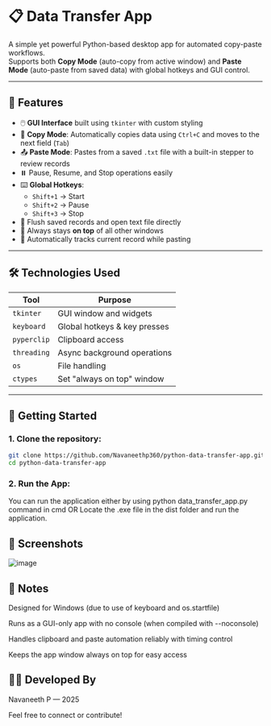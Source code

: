 # 📋 Data Transfer App

A simple yet powerful Python-based desktop app for automated copy-paste workflows.  
Supports both **Copy Mode** (auto-copy from active window) and **Paste Mode** (auto-paste from saved data) with global hotkeys and GUI control.

---

## 🔧 Features

- 🖱️ **GUI Interface** built using `tkinter` with custom styling
- 📎 **Copy Mode**: Automatically copies data using `Ctrl+C` and moves to the next field (`Tab`)
- 📤 **Paste Mode**: Pastes from a saved `.txt` file with a built-in stepper to review records
- ⏸️ Pause, Resume, and Stop operations easily
- ⌨️ **Global Hotkeys**:  
  - `Shift+1` → Start  
  - `Shift+2` → Pause  
  - `Shift+3` → Stop
- 🧾 Flush saved records and open text file directly
- 📌 Always stays **on top** of all other windows
- 🎯 Automatically tracks current record while pasting

---

## 🛠️ Technologies Used

| Tool        | Purpose                     |
|-------------|-----------------------------|
| `tkinter`   | GUI window and widgets      |
| `keyboard`  | Global hotkeys & key presses|
| `pyperclip` | Clipboard access            |
| `threading` | Async background operations |
| `os`        | File handling                |
| `ctypes`    | Set "always on top" window  |

---

## 🚀 Getting Started
### 1. Clone the repository:
```bash
git clone https://github.com/Navaneethp360/python-data-transfer-app.git
cd python-data-transfer-app
```

### 2. Run the App:
You can run the application either by using python data_transfer_app.py command in cmd 
OR
Locate the .exe file in the dist folder and run the application.

## 🎨 Screenshots
![image](https://github.com/user-attachments/assets/e3bbe4dc-c5d2-441f-8b9b-58dc902ca9db)




## 📌 Notes
Designed for Windows (due to use of keyboard and os.startfile)

Runs as a GUI-only app with no console (when compiled with --noconsole)

Handles clipboard and paste automation reliably with timing control

Keeps the app window always on top for easy access

## 🧑‍💻 Developed By
Navaneeth P — 2025

Feel free to connect or contribute!


